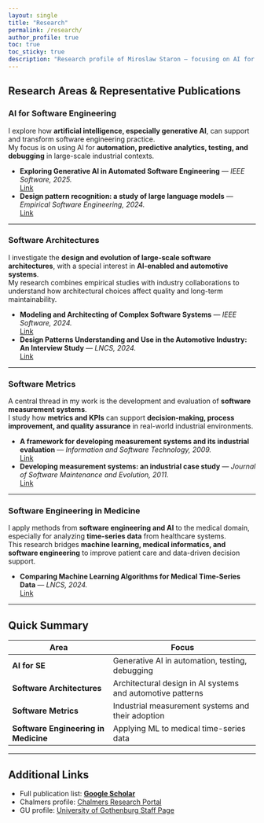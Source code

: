 ```yaml
---
layout: single
title: "Research"
permalink: /research/
author_profile: true
toc: true
toc_sticky: true
description: "Research profile of Miroslaw Staron — focusing on AI for SE, software architectures, software metrics, and software engineering in medicine."
---
```


## Research Areas & Representative Publications

### AI for Software Engineering
I explore how **artificial intelligence, especially generative AI**, can support and transform software engineering practice.  
My focus is on using AI for **automation, predictive analytics, testing, and debugging** in large-scale industrial contexts.

- **Exploring Generative AI in Automated Software Engineering** — *IEEE Software, 2025.*  
  [Link](https://ieeexplore.ieee.org/stamp/stamp.jsp?arnumber=10952968)  
- **Design pattern recognition: a study of large language models** — *Empirical Software Engineering, 2024.*  
  [Link](https://link.springer.com/article/10.1007/s10664-025-10625-1)

---

### Software Architectures
I investigate the **design and evolution of large-scale software architectures**, with a special interest in **AI-enabled and automotive systems**.  
My research combines empirical studies with industry collaborations to understand how architectural choices affect quality and long-term maintainability.

- **Modeling and Architecting of Complex Software Systems** — *IEEE Software, 2024.*  
  [Link](https://ieeexplore.ieee.org/stamp/stamp.jsp?arnumber=10493160)  
- **Design Patterns Understanding and Use in the Automotive Industry: An Interview Study** — *LNCS, 2024.*  
  [Link](https://drive.google.com/file/d/181TvxXpL5KypZGj1YR7xcZo8pgSow15_/view)

---

### Software Metrics
A central thread in my work is the development and evaluation of **software measurement systems**.  
I study how **metrics and KPIs** can support **decision-making, process improvement, and quality assurance** in real-world industrial environments.

- **A framework for developing measurement systems and its industrial evaluation** — *Information and Software Technology, 2009.*  
  [Link](https://www.sciencedirect.com/science/article/pii/S0950584908001419?casa_token=sAQX3dARjjQAAAAA:-ptBCPds-ekaSefiJySILnfgCPraOhbHie-vog30urYfaEWe9iqTnvSBwrG_fDU__cYYsLzxLA)  
- **Developing measurement systems: an industrial case study** — *Journal of Software Maintenance and Evolution, 2011.*  
  [Link](https://onlinelibrary.wiley.com/doi/pdf/10.1002/smr.470)

---

### Software Engineering in Medicine
I apply methods from **software engineering and AI** to the medical domain, especially for analyzing **time-series data** from healthcare systems.  
This research bridges **machine learning, medical informatics, and software engineering** to improve patient care and data-driven decision support.

- **Comparing Machine Learning Algorithms for Medical Time-Series Data** — *LNCS, 2024.*  
  [Link](https://link.springer.com/chapter/10.1007/978-3-031-49266-2_14)  

---

## Quick Summary
| Area                        | Focus                                                      |
|-----------------------------|------------------------------------------------------------|
| **AI for SE**               | Generative AI in automation, testing, debugging            |
| **Software Architectures**  | Architectural design in AI systems and automotive patterns |
| **Software Metrics**        | Industrial measurement systems and their adoption          |
| **Software Engineering in Medicine** | Applying ML to medical time-series data                        |

---

## Additional Links
- Full publication list: **[Google Scholar](https://scholar.google.com/citations?user=oMZ1ucgAAAAJ)**  
- Chalmers profile: [Chalmers Research Portal](https://research.chalmers.se/person/miroslaw)  
- GU profile: [University of Gothenburg Staff Page](https://www.gu.se/en/about/find-staff/miroslawstaron)  
